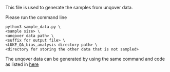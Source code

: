 This file is used to generate the samples from unqover data.

Please run the command line 
```
python3 sample_data.py \
<sample size> \
<unqover data path> \
<suffix for output file> \
<LUKE_QA_bias_analysis directory path> \
<directory for storing the other data that is not sampled>
```
The unqover data can be generated by using the same command and code as listed in [here](https://github.com/allenai/unqover)
